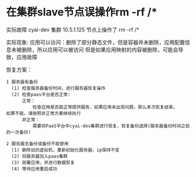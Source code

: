 # 在集群slave节点误操作rm -rf /*
实际故障 cyai-dev 集群 10.5.1.125 节点上操作了 rm -rf /*

实际现象:
    应用可以访问：删除了部分静态文件，但是容器并未删除，应用配置信息未被删除，所以应用可以被访问
    但是如果应用映射的内容被删除，可能会导致，应用故障

恢复方案：
```
1 服务器有备份
  (1) 检查服务器备份时间，进行服务器恢复操作
  (2) 检查paas平台是否正常:
      正常：
          检查应用是否能正常提供服务，如果应用未出现问题，那么本次恢复结束。    如果不能，请按照非正常方案继续执行
      非正常：
          需要将PaaS平台中cyai-dev集群进行恢复，恢复备份选择(服务器备份时间之前的一次备份)

2 服务器无备份或备份不能使用
  (1) 删除旧的虚拟机，重新初始化服务器，ip保持不变
  (2) 将服务器加入paas集群
  (3) 部署应用，并进行数据恢复
  (4) 等待应用重启成功
```
